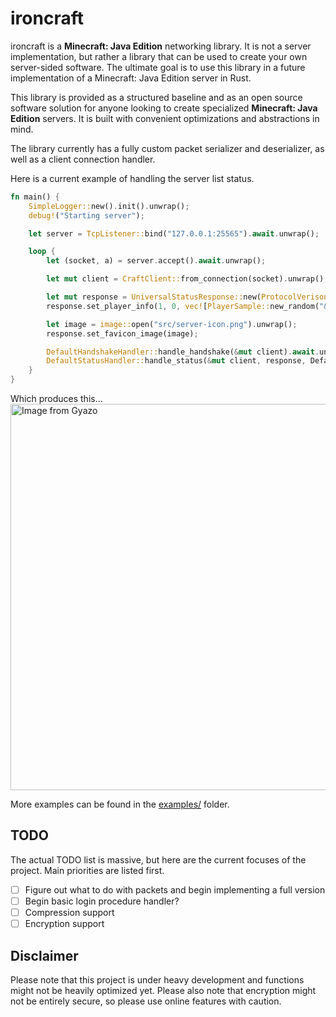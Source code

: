# ironcraft
ironcraft is a **Minecraft: Java Edition** networking library. It is not a server implementation, but rather a library that can be used to create your own server-sided software.
The ultimate goal is to use this library in a future implementation of a Minecraft: Java Edition server
in Rust. 

This library is provided as a structured baseline and as an open source software solution for anyone looking
to create specialized **Minecraft: Java Edition** servers. It is built with convenient optimizations and abstractions in mind. 

The library currently has a fully custom packet serializer and deserializer, as well as a client connection handler.

Here is a current example of handling the server list status.

```rust
fn main() {
    SimpleLogger::new().init().unwrap();
	debug!("Starting server");

	let server = TcpListener::bind("127.0.0.1:25565").await.unwrap();

	loop {
		let (socket, a) = server.accept().await.unwrap();

		let mut client = CraftClient::from_connection(socket).unwrap();

		let mut response = UniversalStatusResponse::new(ProtocolVerison::v1_20, "&a&lThis is a test description &b§kttt");
		response.set_player_info(1, 0, vec![PlayerSample::new_random("&6&lTest")]);

		let image = image::open("src/server-icon.png").unwrap();
		response.set_favicon_image(image);

		DefaultHandshakeHandler::handle_handshake(&mut client).await.unwrap();
		DefaultStatusHandler::handle_status(&mut client, response, DefaultPingHandler).await.unwrap();
	}
}
```

Which produces this...
<a href="https://gyazo.com/b9b3907a5f3c62898e06b8634cbe8b9f"><img src="https://i.gyazo.com/b9b3907a5f3c62898e06b8634cbe8b9f.gif" alt="Image from Gyazo" width="618"/></a>

More examples can be found in the [examples/](examples) folder.

## TODO
The actual TODO list is massive, but here are the current focuses of the project. Main priorities are listed first.

- [ ] Figure out what to do with packets and begin implementing a full version
- [ ] Begin basic login procedure handler?
- [ ] Compression support
- [ ] Encryption support

## Disclaimer
Please note that this project is under heavy development and functions might not be heavily optimized yet.
Please also note that encryption might not be entirely secure, so please use online features with caution.